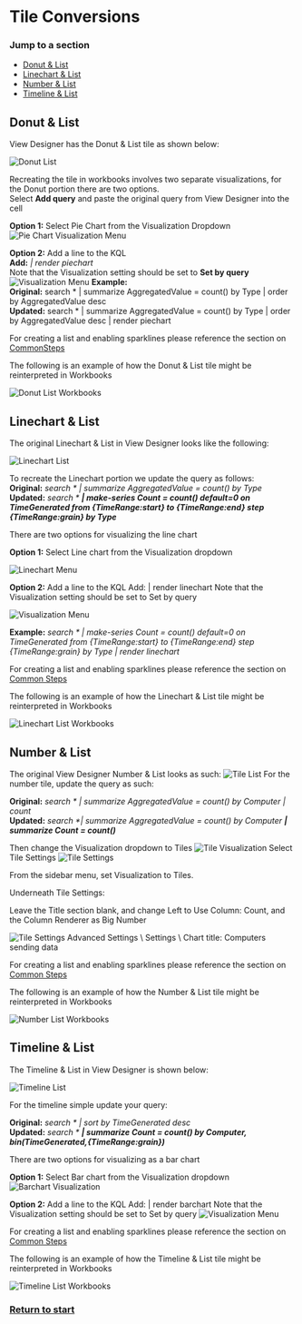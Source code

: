 # Tile Conversions

### Jump to a section
* [Donut & List](#Donut-&-List)
* [Linechart & List](#Linechart-&-List)
* [Number & List](#Donut-&-List)
* [Timeline & List](#Timeline-&-List)
## Donut & List <a id="Donut-&-List"></a>


View Designer has the Donut & List tile as shown below:

![Donut List](./Examples/DonutList.png)

Recreating the tile in workbooks involves two separate visualizations, for the Donut portion there are two options.\
Select **Add query** and paste the original query from View Designer into the cell

**Option 1:** Select Pie Chart from the Visualization Dropdown
 ![Pie Chart Visualization Menu](./Examples/PieChart.png)

**Option 2:** Add a line to the KQL\
**Add:** _| render piechart_\
Note that the Visualization setting should be set to **Set by query**
 ![Visualization Menu](./Examples/SetByQuery.png)
**Example:**\
**Original:** search * | summarize AggregatedValue = count() by Type | order by AggregatedValue desc \
**Updated:** search * | summarize AggregatedValue = count() by Type | order by AggregatedValue desc | render piechart

For creating a list and enabling sparklines please reference the section on [CommonSteps](./Examples/CommonSteps.md)

The following is an example of how the Donut & List tile might be reinterpreted in Workbooks

![Donut List Workbooks](./Examples/DonutWorkbooks.png)

## Linechart & List <a id="Linechart-&-List"></a>
The original Linechart & List in View Designer looks like the following:
 
![Linechart List](./Examples/LineList.png) 

To recreate the Linechart portion we update the query as follows:\
**Original:** _search * | summarize AggregatedValue = count() by Type_\
**Updated:** _search * **| make-series Count = count() default=0 on TimeGenerated from {TimeRange:start} to {TimeRange:end} step {TimeRange:grain} by Type**_

There are two options for visualizing the line chart

**Option 1:** Select Line chart from the Visualization dropdown
 
 ![Linechart Menu](./Examples/LineViz.png)

**Option 2:** Add a line to the KQL
Add: | render linechart
Note that the Visualization setting should be set to Set by query

 ![Visualization Menu](./Examples/SetByQuery.png)

**Example:**
_search * | make-series Count = count() default=0 on TimeGenerated from {TimeRange:start} to {TimeRange:end} step {TimeRange:grain} by Type | render linechart_

For creating a list and enabling sparklines please reference the section on [Common Steps](./Examples/CommonSteps.md)

The following is an example of how the Linechart & List tile might be reinterpreted in Workbooks

![Linechart List Workbooks](./Examples/LineWorkbooks.png)

## Number & List <a id="Number-&-List"></a>
The original View Designer Number & List looks as such:
 ![Tile List](./Examples/TileListEx.png)
For the number tile, update the query as such:

**Original:** _search * | summarize AggregatedValue = count() by Computer | count_\
**Updated:** _search *| summarize AggregatedValue = count() by Computer **| summarize Count = count()**_

Then change the Visualization dropdown to Tiles
 ![Tile Visualization](./Examples/TileViz.png)
Select Tile Settings
 ![Tile Settings](./Examples/TileSet.png)

From the sidebar menu, set Visualization to Tiles.

Underneath Tile Settings: 

Leave the Title section blank, and change Left to Use Column: Count, and the Column Renderer as Big Number


![Tile Settings](./Examples/TileSettings.png)
Advanced Settings \ Settings \ Chart title:  Computers sending data
 
For creating a list and enabling sparklines please reference the section on [Common Steps](./Examples/CommonSteps.md)

The following is an example of how the Number & List tile might be reinterpreted in Workbooks

![Number List Workbooks](./Examples/NumberWorkbooks.png)

## Timeline & List <a id="Timeline-&-List"></a>
The Timeline & List in View Designer is shown below:

 ![Timeline List](./Examples/TimeList.png)

For the timeline simple update your query:

**Original:** _search * | sort by TimeGenerated desc_\
**Updated:** _search * **| summarize Count = count() by Computer, bin(TimeGenerated,{TimeRange:grain})**_

There are two options for visualizing as a bar chart

**Option 1:** Select Bar chart from the Visualization dropdown
 ![Barchart Visualization](./Examples/BarViz.png)
 
**Option 2:** Add a line to the KQL
Add: | render barchart
Note that the Visualization setting should be set to Set by query
 ![Visualization Menu](./Examples/SetByQuery.png)

 
For creating a list and enabling sparklines please reference the section on [Common Steps](./Examples/CommonSteps.md)

The following is an example of how the Timeline & List tile might be reinterpreted in Workbooks

![Timeline List Workbooks](./Examples/TimeWorkbooks.png)


### [Return to start](./ViewDesignerOverview.md)
